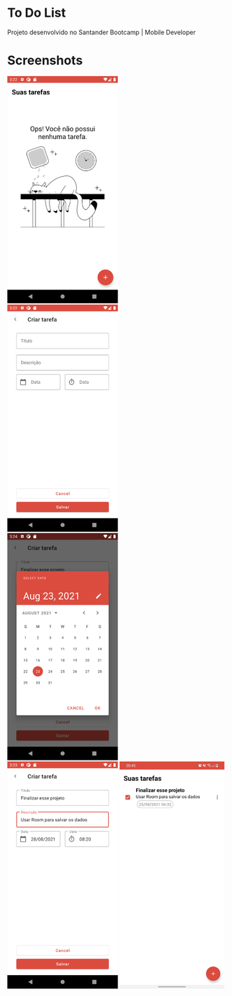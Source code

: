 # To Do List 

Projeto desenvolvido no Santander Bootcamp | Mobile Developer

# Screenshots

<img src="images/1-no_tasks.png" height="520px"> <img src="images/2-add_task.png" height="520px"> <img src="images/3-add_task.png" height="520px">
<img src="images/4-add_task.png" height="520px"> <img src="images/5-list.jpeg" height="520px">


